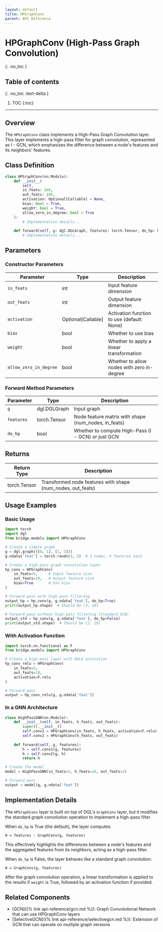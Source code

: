 ```yaml
---
layout: default
title: HPGraphConv
parent: API Reference
---
```


# HPGraphConv (High-Pass Graph Convolution)
{: .no_toc }

## Table of contents
{: .no_toc .text-delta }

1. TOC
{:toc}

---

## Overview

The `HPGraphConv` class implements a High-Pass Graph Convolution layer. This layer implements a high-pass filter for graph convolution, represented as I - GCN, which emphasizes the difference between a node's features and its neighbors' features.

## Class Definition

```python
class HPGraphConv(nn.Module):
    def __init__(
        self, 
        in_feats: int, 
        out_feats: int, 
        activation: Optional[Callable] = None, 
        bias: bool = True,
        weight: bool = True,
        allow_zero_in_degree: bool = True
    ):
        # Implementation details...
        
    def forward(self, g: dgl.DGLGraph, features: torch.Tensor, do_hp: bool = True) -> torch.Tensor:
        # Implementation details...
```

## Parameters

### Constructor Parameters

| Parameter | Type | Description |
|-----------|------|-------------|
| `in_feats` | int | Input feature dimension |
| `out_feats` | int | Output feature dimension |
| `activation` | Optional[Callable] | Activation function to use (default: None) |
| `bias` | bool | Whether to use bias |
| `weight` | bool | Whether to apply a linear transformation |
| `allow_zero_in_degree` | bool | Whether to allow nodes with zero in-degree |

### Forward Method Parameters

| Parameter | Type | Description |
|-----------|------|-------------|
| `g` | dgl.DGLGraph | Input graph |
| `features` | torch.Tensor | Node feature matrix with shape (num_nodes, in_feats) |
| `do_hp` | bool | Whether to compute High-Pass (I - GCN) or just GCN |

## Returns

| Return Type | Description |
|-------------|-------------|
| torch.Tensor | Transformed node features with shape (num_nodes, out_feats) |

## Usage Examples

### Basic Usage

```python
import torch
import dgl
from bridge.models import HPGraphConv

# Create a simple graph
g = dgl.graph(([0, 1], [1, 2]))
g.ndata['feat'] = torch.randn(3, 5)  # 3 nodes, 5 features each

# Create a high-pass graph convolution layer
hp_conv = HPGraphConv(
    in_feats=5,     # Input feature size
    out_feats=10,   # Output feature size
    bias=True       # Use bias
)

# Forward pass with high-pass filtering
output_hp = hp_conv(g, g.ndata['feat'], do_hp=True)
print(output_hp.shape)  # Should be (3, 10)

# Forward pass without high-pass filtering (standard GCN)
output_std = hp_conv(g, g.ndata['feat'], do_hp=False)
print(output_std.shape)  # Should be (3, 10)
```

### With Activation Function

```python
import torch.nn.functional as F
from bridge.models import HPGraphConv

# Create a high-pass layer with ReLU activation
hp_conv_relu = HPGraphConv(
    in_feats=5,
    out_feats=10,
    activation=F.relu
)

# Forward pass
output = hp_conv_relu(g, g.ndata['feat'])
```

### In a GNN Architecture

```python
class HighPassGNN(nn.Module):
    def __init__(self, in_feats, h_feats, out_feats):
        super().__init__()
        self.conv1 = HPGraphConv(in_feats, h_feats, activation=F.relu)
        self.conv2 = HPGraphConv(h_feats, out_feats)
        
    def forward(self, g, features):
        h = self.conv1(g, features)
        h = self.conv2(g, h)
        return h

# Create the model
model = HighPassGNN(in_feats=5, h_feats=16, out_feats=2)

# Forward pass
output = model(g, g.ndata['feat'])
```

## Implementation Details

The `HPGraphConv` layer is built on top of DGL's `GraphConv` layer, but it modifies the standard graph convolution operation to implement a high-pass filter.

When `do_hp` is True (the default), the layer computes:
```
H = features - GraphConv(g, features)
```

This effectively highlights the differences between a node's features and the aggregated features from its neighbors, acting as a high-pass filter.

When `do_hp` is False, the layer behaves like a standard graph convolution:
```
H = GraphConv(g, features)
```

After the graph convolution operation, a linear transformation is applied to the results if `weight` is True, followed by an activation function if provided.

## Related Components

- [GCN]({% link api-reference/gcn.md %}): Graph Convolutional Network that can use HPGraphConv layers
- [SelectiveGCN]({% link api-reference/selectivegcn.md %}): Extension of GCN that can operate on multiple graph versions
